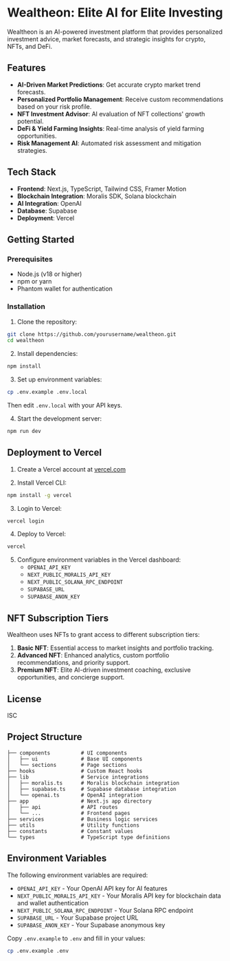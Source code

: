 # Wealtheon: Elite AI for Elite Investing

Wealtheon is an AI-powered investment platform that provides personalized investment advice, market forecasts, and strategic insights for crypto, NFTs, and DeFi. 

## Features

- **AI-Driven Market Predictions**: Get accurate crypto market trend forecasts.
- **Personalized Portfolio Management**: Receive custom recommendations based on your risk profile.
- **NFT Investment Advisor**: AI evaluation of NFT collections' growth potential.
- **DeFi & Yield Farming Insights**: Real-time analysis of yield farming opportunities.
- **Risk Management AI**: Automated risk assessment and mitigation strategies.

## Tech Stack

- **Frontend**: Next.js, TypeScript, Tailwind CSS, Framer Motion
- **Blockchain Integration**: Moralis SDK, Solana blockchain
- **AI Integration**: OpenAI
- **Database**: Supabase
- **Deployment**: Vercel

## Getting Started

### Prerequisites

- Node.js (v18 or higher)
- npm or yarn
- Phantom wallet for authentication

### Installation

1. Clone the repository:
```bash
git clone https://github.com/yourusername/wealtheon.git
cd wealtheon
```

2. Install dependencies:
```bash
npm install
```

3. Set up environment variables:
```bash
cp .env.example .env.local
```
Then edit `.env.local` with your API keys.

4. Start the development server:
```bash
npm run dev
```

## Deployment to Vercel

1. Create a Vercel account at [vercel.com](https://vercel.com)

2. Install Vercel CLI:
```bash
npm install -g vercel
```

3. Login to Vercel:
```bash
vercel login
```

4. Deploy to Vercel:
```bash
vercel
```

5. Configure environment variables in the Vercel dashboard:
   - `OPENAI_API_KEY`
   - `NEXT_PUBLIC_MORALIS_API_KEY`
   - `NEXT_PUBLIC_SOLANA_RPC_ENDPOINT`
   - `SUPABASE_URL`
   - `SUPABASE_ANON_KEY`

## NFT Subscription Tiers

Wealtheon uses NFTs to grant access to different subscription tiers:

1. **Basic NFT**: Essential access to market insights and portfolio tracking.
2. **Advanced NFT**: Enhanced analytics, custom portfolio recommendations, and priority support.
3. **Premium NFT**: Elite AI-driven investment coaching, exclusive opportunities, and concierge support.

## License

ISC

## Project Structure

```
├── components          # UI components
│   ├── ui              # Base UI components
│   └── sections        # Page sections
├── hooks               # Custom React hooks
├── lib                 # Service integrations
│   ├── moralis.ts      # Moralis blockchain integration
│   ├── supabase.ts     # Supabase database integration
│   └── openai.ts       # OpenAI integration
├── app                 # Next.js app directory
│   ├── api             # API routes
│   └── ...             # Frontend pages
├── services            # Business logic services
├── utils               # Utility functions
├── constants           # Constant values
└── types               # TypeScript type definitions
``` 

## Environment Variables

The following environment variables are required:

- `OPENAI_API_KEY` - Your OpenAI API key for AI features
- `NEXT_PUBLIC_MORALIS_API_KEY` - Your Moralis API key for blockchain data and wallet authentication
- `NEXT_PUBLIC_SOLANA_RPC_ENDPOINT` - Your Solana RPC endpoint
- `SUPABASE_URL` - Your Supabase project URL
- `SUPABASE_ANON_KEY` - Your Supabase anonymous key

Copy `.env.example` to `.env` and fill in your values:
```bash
cp .env.example .env
``` 
